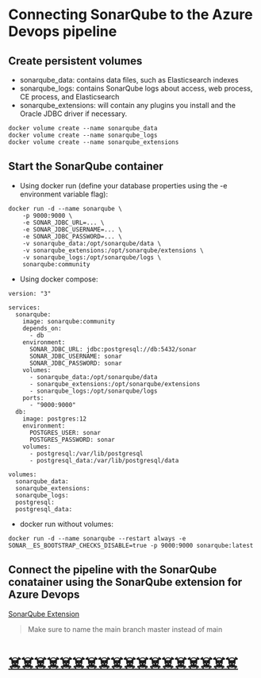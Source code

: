 # Connecting SonarQube to the Azure Devops pipeline
## Create persistent volumes
* sonarqube_data: contains data files, such as Elasticsearch indexes
* sonarqube_logs: contains SonarQube logs about access, web process, CE process, and Elasticsearch
* sonarqube_extensions: will contain any plugins you install and the Oracle JDBC driver if necessary.
```
docker volume create --name sonarqube_data
docker volume create --name sonarqube_logs
docker volume create --name sonarqube_extensions
```
## Start the SonarQube container
* Using docker run (define your database properties using the -e environment variable flag):
```
docker run -d --name sonarqube \
    -p 9000:9000 \
    -e SONAR_JDBC_URL=... \
    -e SONAR_JDBC_USERNAME=... \
    -e SONAR_JDBC_PASSWORD=... \
    -v sonarqube_data:/opt/sonarqube/data \
    -v sonarqube_extensions:/opt/sonarqube/extensions \
    -v sonarqube_logs:/opt/sonarqube/logs \
    sonarqube:community
```
* Using docker compose:
```
version: "3"

services:
  sonarqube:
    image: sonarqube:community
    depends_on:
      - db
    environment:
      SONAR_JDBC_URL: jdbc:postgresql://db:5432/sonar
      SONAR_JDBC_USERNAME: sonar
      SONAR_JDBC_PASSWORD: sonar
    volumes:
      - sonarqube_data:/opt/sonarqube/data
      - sonarqube_extensions:/opt/sonarqube/extensions
      - sonarqube_logs:/opt/sonarqube/logs
    ports:
      - "9000:9000"
  db:
    image: postgres:12
    environment:
      POSTGRES_USER: sonar
      POSTGRES_PASSWORD: sonar
    volumes:
      - postgresql:/var/lib/postgresql
      - postgresql_data:/var/lib/postgresql/data

volumes:
  sonarqube_data:
  sonarqube_extensions:
  sonarqube_logs:
  postgresql:
  postgresql_data:
```

* docker run without volumes:
```
docker run -d --name sonarqube --restart always -e SONAR__ES_BOOTSTRAP_CHECKS_DISABLE=true -p 9000:9000 sonarqube:latest
```

## Connect the pipeline with the SonarQube conatainer using the SonarQube extension for Azure Devops
[SonarQube Extension](https://marketplace.visualstudio.com/items?itemName=SonarSource.sonarqube)

> Make sure to name the main branch master instead of main

# [☠️☠️☠️☠️☠️☠️☠️☠️☠️☠️☠️☠️☠️☠️☠️☠️☠️☠️](https://docs.sonarsource.com/sonarqube/latest/setup-and-upgrade/install-the-server/installing-sonarqube-from-docker/)